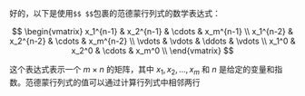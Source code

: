 好的，以下是使用`$$ $$`包裹的范德蒙行列式的数学表达式：

$$
\begin{vmatrix}
x_1^{n-1} & x_2^{n-1} & \cdots & x_m^{n-1} \\
x_1^{n-2} & x_2^{n-2} & \cdots & x_m^{n-2} \\
\vdots & \vdots & \ddots & \vdots \\
x_1^0 & x_2^0 & \cdots & x_m^0 \\
\end{vmatrix}
$$

这个表达式表示一个 $m \times n$ 的矩阵，其中 $x_1, x_2, \ldots, x_m$ 和 $n$ 是给定的变量和指数。范德蒙行列式的值可以通过计算行列式中相邻两行